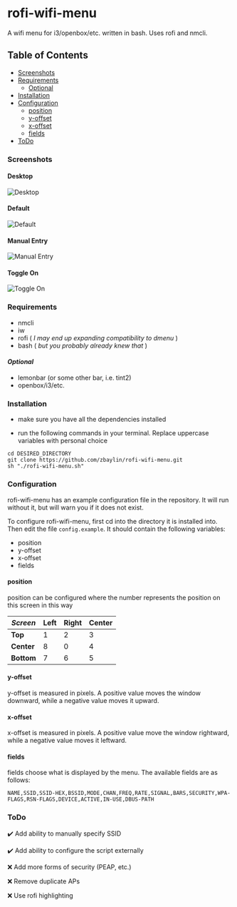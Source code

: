 # rofi-wifi-menu
A wifi menu for i3/openbox/etc. written in bash. Uses rofi and nmcli.

## Table of Contents
* [Screenshots](#screenshots)
* [Requirements](#requirements)
  * [Optional](#optional)
* [Installation](#installation)
* [Configuration](#configuration)
  * [position](#position)
  * [y-offset](#y-offset)
  * [x-offset](#x-offset)
  * [fields](#fields)
* [ToDo](#todo)

### Screenshots

#### Desktop
![Desktop](https://raw.githubusercontent.com/zbaylin/rofi-wifi-menu/master/screenshots/rofi-wifi-menu-desktop.png)

#### Default
![Default](https://raw.githubusercontent.com/zbaylin/rofi-wifi-menu/master/screenshots/rofi-wifi-menu-default.png)

#### Manual Entry
![Manual Entry](https://raw.githubusercontent.com/zbaylin/rofi-wifi-menu/master/screenshots/rofi-wifi-menu-manual.png)

#### Toggle On
![Toggle On](https://raw.githubusercontent.com/zbaylin/rofi-wifi-menu/master/screenshots/rofi-wifi-menu-toggleon.png)

### Requirements

* nmcli
* iw
* rofi ( _I may end up expanding compatibility to dmenu_ )
* bash ( _but you probably already knew that_ )

#### _Optional_

* lemonbar (or some other bar, i.e. tint2)
* openbox/i3/etc. 

### Installation
* make sure you have all the dependencies installed 

* run the following commands in your terminal. Replace uppercase variables with personal choice
```
cd DESIRED_DIRECTORY
git clone https://github.com/zbaylin/rofi-wifi-menu.git
sh "./rofi-wifi-menu.sh"
```

### Configuration
rofi-wifi-menu has an example configuration file in the repository. It will run without it, but will warn you if it does not exist.

To configure rofi-wifi-menu, first cd into the directory it is installed into. Then edit the file `config.example`. 
It should contain the following variables:
* position
* y-offset
* x-offset
* fields

#### position
position can be configured where the number represents the position on this screen in this way

| *Screen* | Left | Right | Center |
|---|---|---|---|
| **Top** | 1 | 2 | 3 |
| **Center** | 8 | 0 | 4 |
| **Bottom** | 7 | 6 | 5 |

#### y-offset

y-offset is measured in pixels. A positive value moves the window downward, while a negative value moves it upward.

#### x-offset 

x-offset is measured in pixels. A positive value move the window rightward, while a negative value moves it leftward.

#### fields

fields choose what is displayed by the menu. The available fields are as follows:

`NAME,SSID,SSID-HEX,BSSID,MODE,CHAN,FREQ,RATE,SIGNAL,BARS,SECURITY,WPA-FLAGS,RSN-FLAGS,DEVICE,ACTIVE,IN-USE,DBUS-PATH`

### ToDo

✔️ Add ability to manually specify SSID

✔️ Add ability to configure the script externally

❌ Add more forms of security (PEAP, etc.)

❌ Remove duplicate APs

❌ Use rofi highlighting